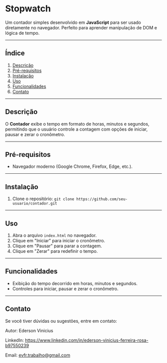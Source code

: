 # Stopwatch

Um contador simples desenvolvido em **JavaScript** para ser usado diretamente no navegador. Perfeito para aprender manipulação de DOM e lógica de tempo.

---

## Índice

1. [Descrição](#descrição)  
2. [Pré-requisitos](#pré-requisitos)  
3. [Instalação](#instalação)  
4. [Uso](#uso)  
5. [Funcionalidades](#funcionalidades)  
6. [Contato](#contato)

---

## Descrição

O **Contador** exibe o tempo em formato de horas, minutos e segundos, permitindo que o usuário controle a contagem com opções de iniciar, pausar e zerar o cronômetro.

---

## Pré-requisitos

- Navegador moderno (Google Chrome, Firefox, Edge, etc.).  

---

## Instalação

1. Clone o repositório:
   `git clone https://github.com/seu-usuario/contador.git`

---

## Uso

1. Abra o arquivo `index.html` no navegador.
2. Clique em "Iniciar" para iniciar o cronômetro.  
3. Clique em "Pausar" para parar a contagem.  
4. Clique em "Zerar" para redefinir o tempo.

---

## Funcionalidades

- Exibição do tempo decorrido em horas, minutos e segundos.  
- Controles para iniciar, pausar e zerar o cronômetro.  

---

## Contato

Se você tiver dúvidas ou sugestões, entre em contato:

Autor: Ederson Vinicius

LinkedIn: https://www.linkedin.com/in/ederson-vinicius-ferreira-rosa-b97550239

Email: evfr.trabalho@gmail.com
